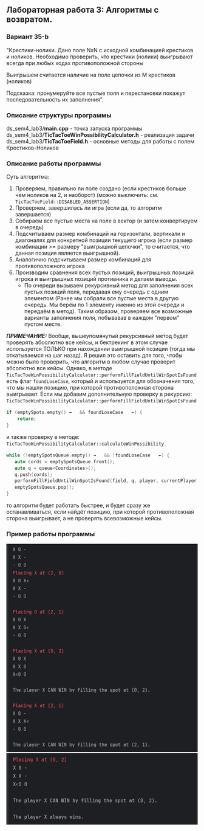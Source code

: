 ## Лабораторная работа 3: Алгоритмы с возвратом.

### Вариант 35-b
"Крестики-нолики. Дано поле NxN с исходной комбинацией крестиков и ноликов.
Необходимо проверить, что крестики (нолики) выигрывают всегда при любых ходах противоположной стороны

Выигрышем считается наличие на поле цепочки из M крестиков (ноликов)

Подсказка: пронумеруйте все пустые поля и перестановки покажут последовательность их
заполнения".

### Описание структуры программы

ds_sem4_lab3/**main.cpp** - точка запуска программы
ds_sem4_lab3/**TicTacToeWinPossibilityCalculator.h** - реализация задачи
ds_sem4_lab3/**TicTacToeField.h** - основные методы для работы с полем Крестиков-Ноликов

### Описание работы программы

Суть алгоритма:
1. Проверяем, правильно ли поле создано (если крестиков больше чем ноликов на 2, и наоборот)
   (можно выключить: см. `TicTacToeField::DISABLED_ASSERTION`)
2. Проверяем, завершилась ли игра (если да, то алгоритм завершается)
3. Собираем все пустые места на поле в вектор (и затем конвертируем в очередь)
4. Подсчитываем размер комбинаций на горизонтали, вертикали и диагоналях для конкретной позиции текущего игрока
   (если размер комбинации >= размеру "выигрышной цепочки", то считается, что данная позиция является выигрышной).
5. Аналогично подсчитываем размер комбинаций для противоположного игрока
6. Производим сравнения всех пустых позиций, выигрышных позиций игрока и выигрышных позиций противника и делаем выводы.
   *  По очереди вызываем рекурсивный метод для заполнения всех пустых позиций поля, передавая ему очередь с одним 
   элементом (Ранее мы собрали все пустые места в другую очередь. Мы берём по 1 элементу именно из этой очереди и передаём в метод).
   Таким образом, проверяем все возможные варианты заполнения поля, побывавав в каждом "первом" пустом месте.

**_ПРИМЕЧАНИЕ:_** Вообще, вышеупомянутый рекурсивный метод будет проверять абсолютно все кейсы, и бектрекинг 
в этом случае используется ТОЛЬКО при нахождении выигрышной позиции (тогда мы откатываемся на шаг назад).
Я решил это оставить для того, чтобы можно было проверить, что алгоритм в любом случае проверит абсолютно все кейсы.
Однако, в методе `TicTacToeWinPossibilityCalculator::performFillFieldUntilWinSpotIsFound` есть флаг
`foundLoseCase`, который и используется для обозначения того, что мы нашли позицию, при которой противоположная сторона
выигрывает. Если мы добавим дополнительную проверку в рекурсию:
`TicTacToeWinPossibilityCalculator::performFillFieldUntilWinSpotIsFound`
```cpp
if (emptySpots.empty() →   && foundLoseCase   ←) {
    return;
}
```
и также проверку в методе:
`TicTacToeWinPossibilityCalculator::calculateWinPossibility`
```cpp
while (!emptySpotsQueue.empty() →   && !foundLoseCase   ←) {
   auto cords = emptySpotsQueue.front();
   auto q = queue<Coordinates>();
   q.push(cords);
   performFillFieldUntilWinSpotIsFound(field, q, player, currentPlayer, winChainLength, foundLoseCase);
   emptySpotsQueue.pop();
}
```
то алгоритм будет работать быстрее, и будет сразу же останавливаться, если найдёт позицию, 
при которой противоположная сторона выигрывает, а не проверять всевозможные кейсы.

### Пример работы программы
![img_1.png](img_1.png)
![img_2.png](img_2.png)